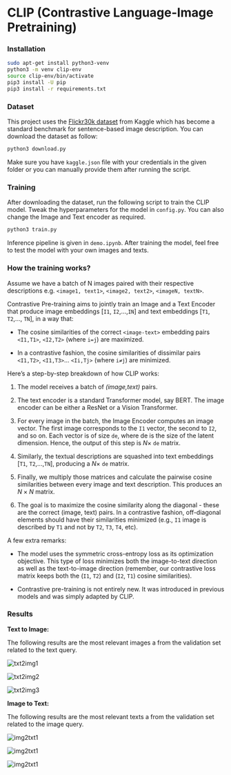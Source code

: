 # CLIP (Contrastive Language-Image Pretraining)

### Installation

```bash
sudo apt-get install python3-venv
python3 -m venv clip-env
source clip-env/bin/activate
pip3 install -U pip
pip3 install -r requirements.txt
```

### Dataset

This project uses the [Flickr30k dataset](https://www.kaggle.com/datasets/hsankesara/flickr-image-dataset) from Kaggle which has become a standard benchmark for sentence-based image description. You can download the dataset as follow:

```bash
python3 download.py
```

Make sure you have `kaggle.json` file with your credentials in the given folder or you can manually provide them after running the script.

### Training

After downloading the dataset, run the following script to train the CLIP model. Tweak the hyperparameters for the model in `config.py`. You can also change the Image and Text encoder as required.

```bash
python3 train.py
```

Inference pipeline is given in `demo.ipynb`. After training the model, feel free to test the model with your own images and texts.

### How the training works?

Assume we have a batch of N images paired with their respective descriptions e.g. `<image1, text1>`, `<image2, text2>`, `<imageN, textN>`.

Contrastive Pre-training aims to jointly train an Image and a Text Encoder that produce image embeddings [`I1`, `I2`,...,`IN`] and text embeddings [`T1`, `T2`,..., `TN`], in a way that:

- The cosine similarities of the correct `<image-text>` embedding pairs `<I1,T1>`, `<I2,T2>` (where `i=j`) are maximized.

- In a contrastive fashion, the cosine similarities of dissimilar pairs `<I1,T2>`, `<I1,T3>`… `<Ii,Tj>` (where `i≠j`) are minimized.

Here’s a step-by-step breakdown of how CLIP works:

1. The model receives a batch of *(image,text)* pairs.

2. The text encoder is a standard Transformer model, say BERT. The image encoder can be either a ResNet or a Vision Transformer.

3. For every image in the batch, the Image Encoder computes an image vector. The first image corresponds to the `I1` vector, the second to `I2`, and so on. Each vector is of size `de`, where de is the size of the latent dimension. Hence, the output of this step is $N \times$ `de` matrix.

4. Similarly, the textual descriptions are squashed into text embeddings [`T1`, `T2`,...,`TN`], producing a $N \times$ `de` matrix.

5. Finally, we multiply those matrices and calculate the pairwise cosine similarities between every image and text description. This produces an $N \times N$  matrix.

6. The goal is to maximize the cosine similarity along the diagonal - these are the correct (image, text) pairs. In a contrastive fashion, off-diagonal elements should have their similarities minimized (e.g., `I1` image is described by `T1` and not by `T2`, `T3`, `T4`, etc). 

A few extra remarks:

- The model uses the symmetric cross-entropy loss as its optimization objective. This type of loss minimizes both the image-to-text direction as well as the text-to-image direction (remember, our contrastive loss matrix keeps both the (`I1`, `T2`) and (`I2`, `T1`) cosine similarities).

- Contrastive pre-training is not entirely new. It was introduced in previous models and was simply adapted by CLIP.

### Results

**Text to Image:**

The following results are the most relevant images a from the validation set related to the text query.

![txt2img1](results/1702006209.1827004.jpg)

![txt2img2](results/1702006209.1827004.jpg)

![txt2img3](results/1702006211.4177525.jpg)

**Image to Text:**

The following results are the most relevant texts a from the validation set related to the image query.

![img2txt1](results/1702006247.425428.jpg)

![img2txt1](results/1702006250.1443055.jpg)

![img2txt1](results/1702006250.9296675.jpg)
